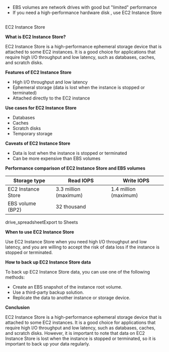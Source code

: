 
 - EBS volumes are network drives with good but "limited" performance
 - If you need a high-performance hardware disk , use EC2 Instance Store

##   
EC2 Instance Store

**What is EC2 Instance Store?**

EC2 Instance Store is a high-performance ephemeral storage device that is attached to some EC2 instances. It is a good choice for applications that require high I/O throughput and low latency, such as databases, caches, and scratch disks.

**Features of EC2 Instance Store**

- High I/O throughput and low latency
- Ephemeral storage (data is lost when the instance is stopped or terminated)
- Attached directly to the EC2 instance

**Use cases for EC2 Instance Store**

- Databases
- Caches
- Scratch disks
- Temporary storage

**Caveats of EC2 Instance Store**

- Data is lost when the instance is stopped or terminated
- Can be more expensive than EBS volumes

**Performance comparison of EC2 Instance Store and EBS volumes**

|Storage type|Read IOPS|Write IOPS|
|---|---|---|
|EC2 Instance Store|3.3 million (maximum)|1.4 million (maximum)|
|EBS volume (BP2)|32 thousand|

drive_spreadsheetExport to Sheets

**When to use EC2 Instance Store**

Use EC2 Instance Store when you need high I/O throughput and low latency, and you are willing to accept the risk of data loss if the instance is stopped or terminated.

**How to back up EC2 Instance Store data**

To back up EC2 Instance Store data, you can use one of the following methods:

- Create an EBS snapshot of the instance root volume.
- Use a third-party backup solution.
- Replicate the data to another instance or storage device.

**Conclusion**

EC2 Instance Store is a high-performance ephemeral storage device that is attached to some EC2 instances. It is a good choice for applications that require high I/O throughput and low latency, such as databases, caches, and scratch disks. However, it is important to note that data on EC2 Instance Store is lost when the instance is stopped or terminated, so it is important to back up your data regularly.